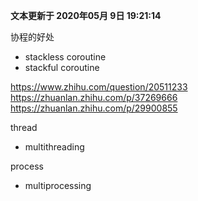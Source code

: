 **文本更新于 2020年05月 9日 19:21:14**

协程的好处
- stackless coroutine
- stackful coroutine

https://www.zhihu.com/question/20511233
https://zhuanlan.zhihu.com/p/37269666
https://zhuanlan.zhihu.com/p/29900855

thread
- multithreading


process
- multiprocessing

